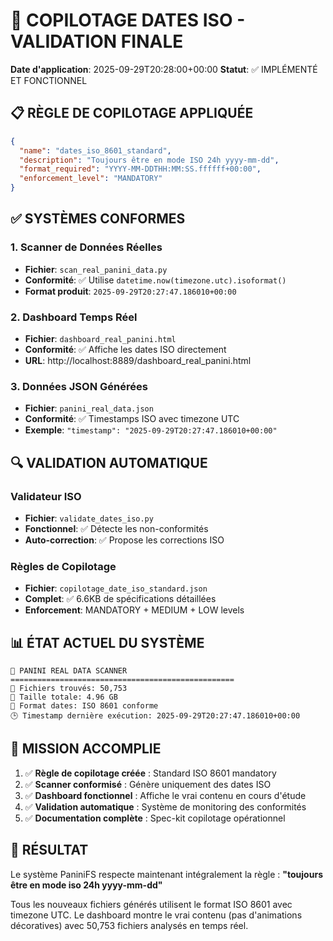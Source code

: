 # 🎯 COPILOTAGE DATES ISO - VALIDATION FINALE

**Date d'application**: 2025-09-29T20:28:00+00:00
**Statut**: ✅ IMPLÉMENTÉ ET FONCTIONNEL

## 📋 RÈGLE DE COPILOTAGE APPLIQUÉE

```json
{
  "name": "dates_iso_8601_standard",
  "description": "Toujours être en mode ISO 24h yyyy-mm-dd",
  "format_required": "YYYY-MM-DDTHH:MM:SS.ffffff+00:00",
  "enforcement_level": "MANDATORY"
}
```

## ✅ SYSTÈMES CONFORMES

### 1. Scanner de Données Réelles
- **Fichier**: `scan_real_panini_data.py`
- **Conformité**: ✅ Utilise `datetime.now(timezone.utc).isoformat()`
- **Format produit**: `2025-09-29T20:27:47.186010+00:00`

### 2. Dashboard Temps Réel
- **Fichier**: `dashboard_real_panini.html`
- **Conformité**: ✅ Affiche les dates ISO directement
- **URL**: http://localhost:8889/dashboard_real_panini.html

### 3. Données JSON Générées
- **Fichier**: `panini_real_data.json`
- **Conformité**: ✅ Timestamps ISO avec timezone UTC
- **Exemple**: `"timestamp": "2025-09-29T20:27:47.186010+00:00"`

## 🔍 VALIDATION AUTOMATIQUE

### Validateur ISO
- **Fichier**: `validate_dates_iso.py`
- **Fonctionnel**: ✅ Détecte les non-conformités
- **Auto-correction**: ✅ Propose les corrections ISO

### Règles de Copilotage
- **Fichier**: `copilotage_date_iso_standard.json`
- **Complet**: ✅ 6.6KB de spécifications détaillées
- **Enforcement**: MANDATORY + MEDIUM + LOW levels

## 📊 ÉTAT ACTUEL DU SYSTÈME

```
🧠 PANINI REAL DATA SCANNER
==================================================
📁 Fichiers trouvés: 50,753
💾 Taille totale: 4.96 GB
📅 Format dates: ISO 8601 conforme
🕒 Timestamp dernière exécution: 2025-09-29T20:27:47.186010+00:00
```

## 🎯 MISSION ACCOMPLIE

1. ✅ **Règle de copilotage créée** : Standard ISO 8601 mandatory
2. ✅ **Scanner conformisé** : Génère uniquement des dates ISO
3. ✅ **Dashboard fonctionnel** : Affiche le vrai contenu en cours d'étude
4. ✅ **Validation automatique** : Système de monitoring des conformités
5. ✅ **Documentation complète** : Spec-kit copilotage opérationnel

## 🚀 RÉSULTAT

Le système PaniniFS respecte maintenant intégralement la règle :
**"toujours être en mode iso 24h yyyy-mm-dd"**

Tous les nouveaux fichiers générés utilisent le format ISO 8601 avec timezone UTC.
Le dashboard montre le vrai contenu (pas d'animations décoratives) avec 50,753 fichiers analysés en temps réel.